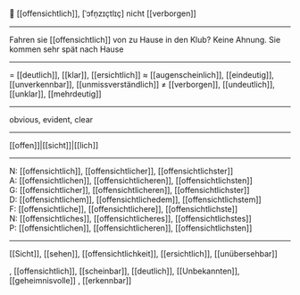 🧐 [[offensichtlich]], [ˈɔfn̩zɪçtlɪç]
nicht [[verborgen]]

---
  Fahren sie [[offensichtlich]] von zu Hause in den Klub? Keine Ahnung. Sie kommen sehr spät nach Hause 

---
= [[deutlich]], [[klar]], [[ersichtlich]]
≈ [[augenscheinlich]], [[eindeutig]], [[unverkennbar]], [[unmissverständlich]]
≠ [[verborgen]], [[undeutlich]], [[unklar]], [[mehrdeutig]]

---
obvious, evident, clear

---
[[offen]]|[[sicht]]|[[lich]]

---
N: [[offensichtlich]], [[offensichtlicher]], [[offensichtlichster]]  
A: [[offensichtlichen]], [[offensichtlicheren]], [[offensichtlichsten]]  
G: [[offensichtlicher]], [[offensichtlicheren]], [[offensichtlichster]]  
D: [[offensichtlichem]], [[offensichtlichedem]], [[offensichtlichstem]]  
F: [[offensichtliche]], [[offensichtlichere]], [[offensichtlichste]]  
N: [[offensichtliches]], [[offensichtlicheres]], [[offensichtlichstes]]  
P: [[offensichtlichen]], [[offensichtlicheren]], [[offensichtlichsten]]  

---
[[Sicht]], [[sehen]], [[offensichtlichkeit]], [[ersichtlich]], [[unübersehbar]]

, [[offensichtlich]], [[scheinbar]], [[deutlich]], [[Unbekannten]], [[geheimnisvolle]]
, [[erkennbar]]